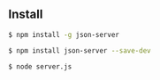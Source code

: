 ## Install

```bash
$ npm install -g json-server
```
```sh
$ npm install json-server --save-dev
```
```sh
$ node server.js
```
